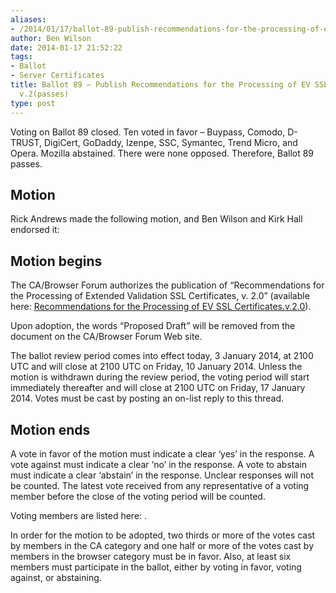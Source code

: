 ```yaml
---
aliases:
- /2014/01/17/ballot-89-publish-recommendations-for-the-processing-of-ev-ssl-certificates-v-2/
author: Ben Wilson
date: 2014-01-17 21:52:22
tags:
- Ballot
- Server Certificates
title: Ballot 89 – Publish Recommendations for the Processing of EV SSL Certificates
  v.2(passes)
type: post
---
```


Voting on Ballot 89 closed. Ten voted in favor – Buypass, Comodo, D-TRUST, DigiCert, GoDaddy, Izenpe, SSC, Symantec, Trend Micro, and Opera. Mozilla abstained. There were none opposed. Therefore, Ballot 89 passes.

## Motion

Rick Andrews made the following motion, and Ben Wilson and Kirk Hall endorsed it:

## Motion begins

The CA/Browser Forum authorizes the publication of “Recommendations for the Processing of Extended Validation SSL Certificates, v. 2.0” (available here: [Recommendations for the Processing of EV SSL Certificates.v.2.0](/uploads/Recommendations-for-the-Processing-of-EV-SSL-Certificates.v.2.0.pdf)).

Upon adoption, the words “Proposed Draft” will be removed from the document on the CA/Browser Forum Web site.

The ballot review period comes into effect today, 3 January 2014, at 2100 UTC and will close at 2100 UTC on Friday, 10 January 2014. Unless the motion is withdrawn during the review period, the voting period will start immediately thereafter and will close at 2100 UTC on Friday, 17 January 2014. Votes must be cast by posting an on-list reply to this thread.

## Motion ends

A vote in favor of the motion must indicate a clear ‘yes’ in the response. A vote against must indicate a clear ‘no’ in the response. A vote to abstain must indicate a clear ‘abstain’ in the response. Unclear responses will not be counted. The latest vote received from any representative of a voting member before the close of the voting period will be counted.

Voting members are listed here: .

In order for the motion to be adopted, two thirds or more of the votes cast by members in the CA category and one half or more of the votes cast by members in the browser category must be in favor. Also, at least six members must participate in the ballot, either by voting in favor, voting against, or abstaining.